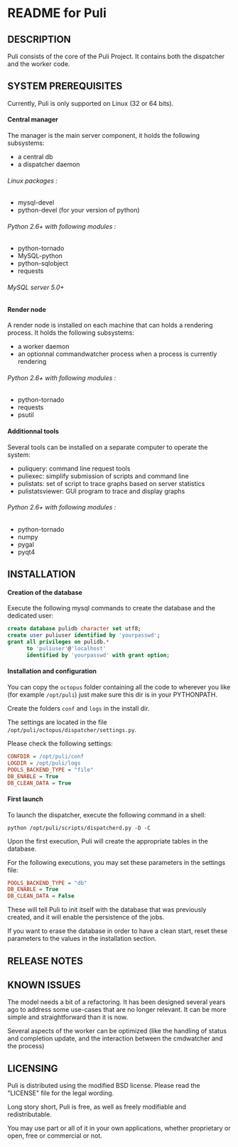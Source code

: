 README for Puli
===============


DESCRIPTION
-----------

Puli consists of the core of the Puli Project.
It contains both the dispatcher and the worker code.


SYSTEM PREREQUISITES
--------------------

Currently, Puli is only supported on Linux (32 or 64 bits).

#### Central manager

The manager is the main server component, it holds the following subsystems:
   * a central db
   * a dispatcher daemon

###### Linux packages :
   * mysql-devel
   * python-devel (for your version of python)

###### Python 2.6+ with following modules :
   * python-tornado
   * MySQL-python
   * python-sqlobject
   * requests

###### MySQL server 5.0+


#### Render node

A render node is installed on each machine that can holds a rendering process.
It holds the following subsystems:
   * a worker daemon
   * an optionnal commandwatcher process when a process is currently rendering

###### Python 2.6+ with following modules :
   * python-tornado
   * requests
   * psutil


#### Additionnal tools

Several tools can be installed on a separate computer to operate the system:
   * puliquery: command line request tools
   * puliexec: simplify submission of scripts and command line
   * pulistats: set of script to trace graphs based on server statistics
   * pulistatsviewer: GUI program to trace and display graphs

###### Python 2.6+ with following modules :
   * python-tornado
   * numpy
   * pygal
   * pyqt4




INSTALLATION
------------

#### Creation of the database

Execute the following mysql commands to create the database and the dedicated user:

```sql
create database pulidb character set utf8;
create user puliuser identified by 'yourpasswd';
grant all privileges on pulidb.* 
      to 'puliuser'@'localhost' 
      identified by 'yourpasswd' with grant option;
```
#### Installation and configuration

You can copy the `octopus` folder containing all the code to wherever you like (for example `/opt/puli`) just make sure this dir is in your PYTHONPATH.

Create the folders `conf` and `logs` in the install dir.

The settings are located in the file `/opt/puli/octopus/dispatcher/settings.py`.

Please check the following settings:
```ini
CONFDIR = /opt/puli/conf
LOGDIR = /opt/puli/logs
POOLS_BACKEND_TYPE = "file"
DB_ENABLE = True
DB_CLEAN_DATA = True
```
#### First launch

To launch the dispatcher, execute the following command in a shell:

    python /opt/puli/scripts/dispatcherd.py -D -C

Upon the first execution, Puli will create the appropriate tables in the database.

For the following executions, you may set these parameters in the settings file:

```ini
POOLS_BACKEND_TYPE = "db"
DB_ENABLE = True
DB_CLEAN_DATA = False
```
These will tell Puli to init itself with the database that was previously created, and it will enable the persistence of the jobs.

If you want to erase the database in order to have a clean start, reset these parameters to the values in the installation section.


RELEASE NOTES
-------------


KNOWN ISSUES
------------

The model needs a bit of a refactoring. It has been designed several years ago to address some use-cases that are no longer relevant.
It can be more simple and straightforward than it is now.

Several aspects of the worker can be optimized (like the handling of status and completion update, and the interaction between the cmdwatcher and the process)


LICENSING
---------

Puli is distributed using the modified BSD license. Please read the "LICENSE" file for the legal wording.

Long story short, Puli is free, as well as freely modifiable and redistributable.

You may use part or all of it in your own applications, whether proprietary or open, free or commercial or not.

